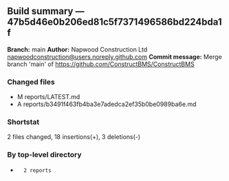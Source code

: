 ## Build summary — 47b5d46e0b206ed81c5f7371496586bd224bda1f

**Branch:** main
**Author:** Napwood Construction Ltd <napwoodconstruction@users.noreply.github.com>
**Commit message:** Merge branch 'main' of https://github.com/ConstructBMS/ConstructBMS

### Changed files
 - M	reports/LATEST.md
 - A	reports/b3491f463fb4ba3e7adedca2ef35b0be0989ba6e.md

### Shortstat
 2 files changed, 18 insertions(+), 3 deletions(-)

### By top-level directory
 -       2 reports
